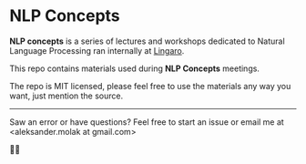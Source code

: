 # NLP Concepts

**NLP concepts** is a series of lectures and workshops dedicated to Natural Language Processing ran internally at [Lingaro](https://lingarogroup.com/).

This repo contains materials used during **NLP Concepts** meetings.

The repo is MIT licensed, please feel free to use the materials any way you want, just mention the source.

_______________________________________

Saw an error or have questions? Feel free to start an issue or email me at <aleksander.molak at gmail.com>

💪🏼
